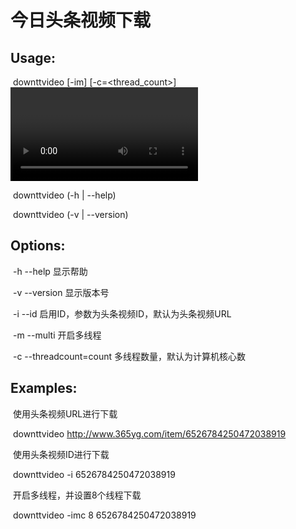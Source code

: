 # 今日头条视频下载

## Usage:

​    downttvideo [-im] [-c=<thread_count>] <video>

​    downttvideo (-h | --help)

​    downttvideo (-v | --version)

## Options:

​    -h --help                   显示帮助

​    -v --version                显示版本号

​    -i --id                     启用ID，参数为头条视频ID，默认为头条视频URL

​    -m --multi                  开启多线程

​    -c --threadcount=count    多线程数量，默认为计算机核心数

## Examples:

​    使用头条视频URL进行下载

​    downttvideo http://www.365yg.com/item/6526784250472038919

​    使用头条视频ID进行下载

​    downttvideo -i 6526784250472038919

​    开启多线程，并设置8个线程下载

​    downttvideo -imc 8 6526784250472038919
